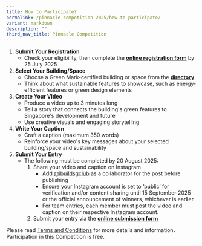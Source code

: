 ```yaml
---
title: How to Participate?
permalink: /pinnacle-competition-2025/how-to-participate/
variant: markdown
description: ""
third_nav_title: Pinnacle Competition
---
```

<ol>
	<li><strong>Submit Your Registration</strong>
		<ul>
			<li>Check your eligibility, then complete the <strong><u>online registration form</u></strong> by 25 July 2025</li>
		</ul>
	</li>
	<li><strong>Select Your Building/Space</strong>
		<ul>
			<li>Choose a Green Mark-certified building or space from the <strong><u>directory</u></strong></li>
			<li>Think about what sustainable features to showcase, such as energy-efficient features or green design elements</li>
		</ul>
	</li>
	<li><strong>Create Your Video</strong>
		<ul>
			<li>Produce a video up to 3 minutes long</li>
			<li>Tell a story that connects the building's green features to Singapore's development and future</li>
			<li>Use creative visuals and engaging storytelling</li>
		</ul>
	</li>
	<li><strong>Write Your Caption</strong>
		<ul>
			<li>Craft a caption (maximum 350 words)</li>
			<li>Reinforce your video's key messages about your selected building/space and sustainability</li>
		</ul>
	</li>
	<li><strong>Submit Your Entry</strong>
		<ul>
			<li>The following must be completed by 20 August 2025:
				<ol>
					<li>Share your video and caption on Instagram
						<ul>
							<li>Add <a href="https://www.instagram.com/ibuildsgclub/">@ibuildsgclub</a> as a collaborator for the post before publishing</li>
							<li>Ensure your Instagram account is set to ‘public’ for verification and/or content sharing until 15 September 2025 or the official announcement of winners, whichever is earlier.</li>
							<li>For team entries, each member must post the video and caption on their respective Instagram account.</li>
						</ul>
					</li>
					<li>Submit your entry via the <strong><u>online submission form</u></strong></li>
				</ol>
			</li>
		</ul>
	</li>
</ol>

<p>Please read <a href="/files/The_iBuildSG_Club_Pinnacle_Competition_2025_Terms_and_Conditions.pdf">Terms and Conditions</a> for more details and information<strong>. </strong>Participation in this Competition is free.</p>
